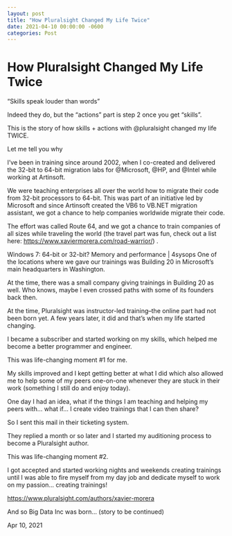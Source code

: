 ```yaml
---
layout: post
title: "How Pluralsight Changed My Life Twice"
date: 2021-04-10 00:00:00 -0600
categories: Post
---
```


# How Pluralsight Changed My Life Twice

“Skills speak louder than words”


Indeed they do, but the “actions” part is step 2 once you get “skills”.

This is the story of how skills + actions with @pluralsight changed my life TWICE.

Let me tell you why

I’ve been in training since around 2002, when I co-created and delivered the 32-bit to 64-bit migration labs for @Microsoft, @HP, and @Intel while working at Artinsoft.

We were teaching enterprises all over the world how to migrate their code from 32-bit processors to 64-bit. This was part of an initiative led by Microsoft and since Artinsoft created the VB6 to VB.NET migration assistant, we got a chance to help companies worldwide migrate their code.

The effort was called Route 64, and we got a chance to train companies of all sizes while traveling the world (the travel part was fun, check out a list here: https://www.xaviermorera.com/road-warrior/) .

Windows 7: 64-bit or 32-bit? Memory and performance | 4sysops
One of the locations where we gave our trainings was Building 20 in Microsoft’s main headquarters in Washington.

At the time, there was a small company giving trainings in Building 20 as well. Who knows, maybe I even crossed paths with some of its founders back then.

At the time, Pluralsight was instructor-led training–the online part had not been born yet. A few years later, it did and that’s when my life started changing.

I became a subscriber and started working on my skills, which helped me become a better programmer and engineer.

This was life-changing moment #1 for me.

My skills improved and I kept getting better at what I did which also allowed me to help some of my peers one-on-one whenever they are stuck in their work (something I still do and enjoy today).

One day I had an idea, what if the things I am teaching and helping my peers with… what if… I create video trainings that I can then share?

So I sent this mail in their ticketing system.


They replied a month or so later and I started my auditioning process to become a Pluralsight author.

This was life-changing moment #2.

I got accepted and started working nights and weekends creating trainings until I was able to fire myself from my day job and dedicate myself to work on my passion… creating trainings!

https://www.pluralsight.com/authors/xavier-morera

And so Big Data Inc was born… (story to be continued)


Apr 10, 2021
